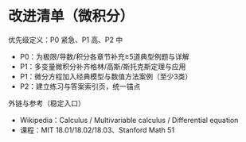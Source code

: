# 改进清单（微积分）

优先级定义：P0 紧急、P1 高、P2 中

- P0：为极限/导数/积分各章节补充≥5道典型例题与详解
- P1：多变量微积分补齐格林/高斯/斯托克斯定理与应用
- P1：微分方程加入经典模型与数值方法案例（至少3类）
- P2：建立练习与答案索引页，统一锚点

外链与参考（稳定入口）

- Wikipedia：Calculus / Multivariable calculus / Differential equation
- 课程：MIT 18.01/18.02/18.03、Stanford Math 51
